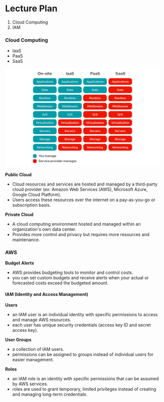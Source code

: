# Lecture Plan

1. Cloud Computing
2. IAM


### Cloud Computing

- IaaS
- PaaS 
- SaaS 


![IaaS, PaaS, SaaS](./images/iaas-paas-saas.png)


**Public Cloud**
- Cloud resources and services are hosted and managed by a third-party cloud provider (ex: Amazon Web Services (AWS), Microsoft Azure, Google Cloud Platform).
- Users access these resources over the internet on a pay-as-you-go or subscription basis.

**Private Cloud**
- A cloud computing environment hosted and managed within an organization's own data center.
- Provides more control and privacy but requires more resources and maintenance.

### AWS

**Budget Alerts**
- AWS provides budgeting tools to monitor and control costs.
- you can set custom budgets and receive alerts when your actual or forecasted costs exceed the budgeted amount.

#### IAM (Identity and Access Management)

**Users**
- an IAM user is an individual identity with specific permissions to access and manage AWS resources.
- each user has unique security credentials (access key ID and secret access key).

**User Groups**
- a collection of IAM users.
- permissions can be assigned to groups instead of individual users for easier management.

**Roles**
- an IAM role is an identity with specific permissions that can be assumed by AWS services.
- roles are used to grant temporary, limited privileges instead of creating and managing long-term credentials.